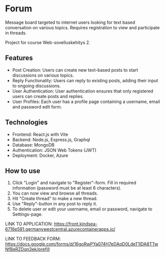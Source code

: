 # Forum

Message board targeted to internet users looking for text based conversation on various topics. Requires registration to view and participate in threads.

Project for course Web-sovelluskehitys 2.

## Features

- Post Creation: Users can create new text-based posts to start discussions on various topics.
- Reply Functionality: Users can reply to existing posts, adding their input to ongoing discussions.
- User Authentication: User authentication ensures that only registered users can create posts and replies.
- User Profiles: Each user has a profile page containing a username, email and password edit form.

## Technologies

- Frontend: React.js with Vite
- Backend: Node.js, Express.js, Graphql
- Database: MongoDB
- Authentication: JSON Web Tokens (JWT)
- Deployment: Docker, Azure

## How to use

1. Click "Login" and navigate to "Register"-form. Fill in required information (password must be at least 6 characters).
2. You can now view and browse all threads.
3. Hit "Create thread" to make a new thread.
4. Use "Reply"-button in any post to reply it.
5. To delete user or edit your username, email or password, navigate to Settings-page.

LINK TO APPLICATION: https://front.kindsea-6716e581.germanywestcentral.azurecontainerapps.io/

LINK TO FEEDBACK FORM: https://docs.google.com/forms/d/16goRwPYa074H7eDAqD0LdeT1lDA8TTwNfBeRZDqn3ek/prefill
